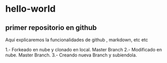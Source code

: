 # hello-world
## primer repositorio en github

Aquí explicaremos la funcionalidades de github , markdown, etc etc 

1.- Forkeado en nube y clonado en local. Master Branch
2.- Modificado en nube. Master Branch.
3.- Creando nueva Branch y subiendola.
